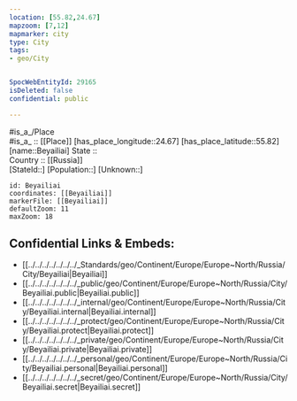 ```yaml
---
location: [55.82,24.67] 
mapzoom: [7,12] 
mapmarker: city 
type: City
tags:
- geo/City


SpocWebEntityId: 29165
isDeleted: false
confidential: public

---
```

#is_a_/Place  
#is_a_ :: [[Place]] 
[has_place_longitude::24.67] 
[has_place_latitude::55.82] 
[name::Beyailiai] 
State ::  
Country :: [[Russia]]  
[StateId::] 
[Population::] 
[Unknown::] 


```leaflet
id: Beyailiai
coordinates: [[Beyailiai]] 
markerFile: [[Beyailiai]] 
defaultZoom: 11 
maxZoom: 18
```


## Confidential Links & Embeds: 
- [[../../../../../../../_Standards/geo/Continent/Europe/Europe~North/Russia/City/Beyailiai|Beyailiai]] 
- [[../../../../../../../_public/geo/Continent/Europe/Europe~North/Russia/City/Beyailiai.public|Beyailiai.public]] 
- [[../../../../../../../_internal/geo/Continent/Europe/Europe~North/Russia/City/Beyailiai.internal|Beyailiai.internal]] 
- [[../../../../../../../_protect/geo/Continent/Europe/Europe~North/Russia/City/Beyailiai.protect|Beyailiai.protect]] 
- [[../../../../../../../_private/geo/Continent/Europe/Europe~North/Russia/City/Beyailiai.private|Beyailiai.private]] 
- [[../../../../../../../_personal/geo/Continent/Europe/Europe~North/Russia/City/Beyailiai.personal|Beyailiai.personal]] 
- [[../../../../../../../_secret/geo/Continent/Europe/Europe~North/Russia/City/Beyailiai.secret|Beyailiai.secret]] 
